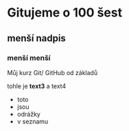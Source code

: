 # Gitujeme o 100 šest

## menší nadpis
### menší menší
Můj kurz Git/ GitHub od základů



tohle je **text3**
a text4

* toto
* jsou
* odrážky 
* v seznamu
